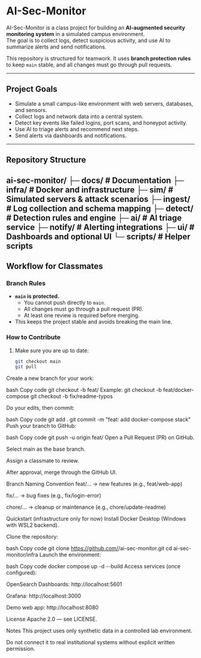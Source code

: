 # AI-Sec-Monitor

AI-Sec-Monitor is a class project for building an **AI-augmented security monitoring system** in a simulated campus environment.  
The goal is to collect logs, detect suspicious activity, and use AI to summarize alerts and send notifications.  

This repository is structured for teamwork. It uses **branch protection rules** to keep `main` stable, and all changes must go through pull requests.

---

## Project Goals
- Simulate a small campus-like environment with web servers, databases, and sensors.
- Collect logs and network data into a central system.
- Detect key events like failed logins, port scans, and honeypot activity.
- Use AI to triage alerts and recommend next steps.
- Send alerts via dashboards and notifications.

---
## Repository Structure
ai-sec-monitor/
├─ docs/ # Documentation
├─ infra/ # Docker and infrastructure
├─ sim/ # Simulated servers & attack scenarios
├─ ingest/ # Log collection and schema mapping
├─ detect/ # Detection rules and engine
├─ ai/ # AI triage service
├─ notify/ # Alerting integrations
├─ ui/ # Dashboards and optional UI
└─ scripts/ # Helper scripts
---

## Workflow for Classmates

### Branch Rules
- **`main` is protected.**
  - You cannot push directly to `main`.
  - All changes must go through a pull request (PR).
  - At least one review is required before merging.
- This keeps the project stable and avoids breaking the main line.

### How to Contribute
1. Make sure you are up to date:
   ```bash
   git checkout main
   git pull
Create a new branch for your work:

bash
Copy code
git checkout -b feat/<short-description>
Example:
git checkout -b feat/docker-compose
git checkout -b fix/readme-typos

Do your edits, then commit:

bash
Copy code
git add .
git commit -m "feat: add docker-compose stack"
Push your branch to GitHub:

bash
Copy code
git push -u origin feat/<short-description>
Open a Pull Request (PR) on GitHub.

Select main as the base branch.

Assign a classmate to review.

After approval, merge through the GitHub UI.

Branch Naming Convention
feat/... → new features (e.g., feat/web-app)

fix/... → bug fixes (e.g., fix/login-error)

chore/... → cleanup or maintenance (e.g., chore/update-readme)

Quickstart (infrastructure only for now)
Install Docker Desktop (Windows with WSL2 backend).

Clone the repository:

bash
Copy code
git clone https://github.com/<your-username>/ai-sec-monitor.git
cd ai-sec-monitor/infra
Launch the environment:

bash
Copy code
docker compose up -d --build
Access services (once configured):

OpenSearch Dashboards: http://localhost:5601

Grafana: http://localhost:3000

Demo web app: http://localhost:8080

License
Apache 2.0 — see LICENSE.

Notes
This project uses only synthetic data in a controlled lab environment.

Do not connect it to real institutional systems without explicit written permission.
